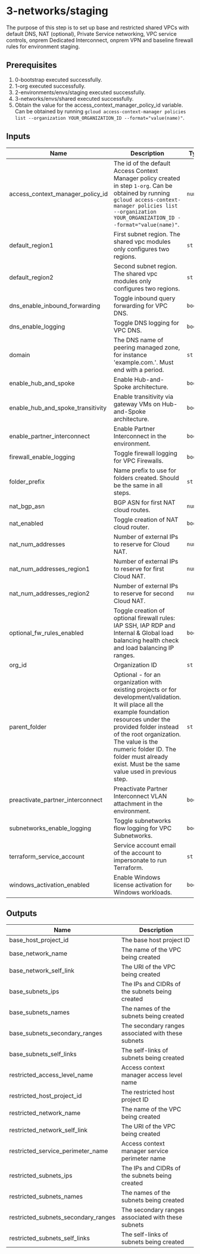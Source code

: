 # 3-networks/staging


The purpose of this step is to set up base and restricted shared VPCs with default DNS, NAT (optional), Private Service networking, VPC service controls, onprem Dedicated Interconnect, onprem VPN and baseline firewall rules for environment staging.

## Prerequisites

1. 0-bootstrap executed successfully.
1. 1-org executed successfully.
1. 2-environments/envs/staging executed successfully.
1. 3-networks/envs/shared executed successfully.
1. Obtain the value for the access_context_manager_policy_id variable. Can be obtained by running `gcloud access-context-manager policies list --organization YOUR_ORGANIZATION_ID --format="value(name)"`.

<!-- BEGINNING OF PRE-COMMIT-TERRAFORM DOCS HOOK -->
## Inputs

| Name                                  | Description                                                                                                                                                                                                                                                                                                          | Type     | Default  | Required |
|---------------------------------------|----------------------------------------------------------------------------------------------------------------------------------------------------------------------------------------------------------------------------------------------------------------------------------------------------------------------|----------|----------|:--------:|
| access\_context\_manager\_policy\_id  | The id of the default Access Context Manager policy created in step `1-org`. Can be obtained by running `gcloud access-context-manager policies list --organization YOUR_ORGANIZATION_ID --format="value(name)"`.                                                                                                    | `number` | n/a      |   yes    |
| default\_region1                      | First subnet region. The shared vpc modules only configures two regions.                                                                                                                                                                                                                                             | `string` | n/a      |   yes    |
| default\_region2                      | Second subnet region. The shared vpc modules only configures two regions.                                                                                                                                                                                                                                            | `string` | n/a      |   yes    |
| dns\_enable\_inbound\_forwarding      | Toggle inbound query forwarding for VPC DNS.                                                                                                                                                                                                                                                                         | `bool`   | `true`   |    no    |
| dns\_enable\_logging                  | Toggle DNS logging for VPC DNS.                                                                                                                                                                                                                                                                                      | `bool`   | `true`   |    no    |
| domain                                | The DNS name of peering managed zone, for instance 'example.com.'. Must end with a period.                                                                                                                                                                                                                           | `string` | n/a      |   yes    |
| enable\_hub\_and\_spoke               | Enable Hub-and-Spoke architecture.                                                                                                                                                                                                                                                                                   | `bool`   | `false`  |    no    |
| enable\_hub\_and\_spoke\_transitivity | Enable transitivity via gateway VMs on Hub-and-Spoke architecture.                                                                                                                                                                                                                                                   | `bool`   | `false`  |    no    |
| enable\_partner\_interconnect         | Enable Partner Interconnect in the environment.                                                                                                                                                                                                                                                                      | `bool`   | `false`  |    no    |
| firewall\_enable\_logging             | Toggle firewall logging for VPC Firewalls.                                                                                                                                                                                                                                                                           | `bool`   | `true`   |    no    |
| folder\_prefix                        | Name prefix to use for folders created. Should be the same in all steps.                                                                                                                                                                                                                                             | `string` | `"fldr"` |    no    |
| nat\_bgp\_asn                         | BGP ASN for first NAT cloud routes.                                                                                                                                                                                                                                                                                  | `number` | `64514`  |    no    |
| nat\_enabled                          | Toggle creation of NAT cloud router.                                                                                                                                                                                                                                                                                 | `bool`   | `false`  |    no    |
| nat\_num\_addresses                   | Number of external IPs to reserve for Cloud NAT.                                                                                                                                                                                                                                                                     | `number` | `2`      |    no    |
| nat\_num\_addresses\_region1          | Number of external IPs to reserve for first Cloud NAT.                                                                                                                                                                                                                                                               | `number` | `2`      |    no    |
| nat\_num\_addresses\_region2          | Number of external IPs to reserve for second Cloud NAT.                                                                                                                                                                                                                                                              | `number` | `2`      |    no    |
| optional\_fw\_rules\_enabled          | Toggle creation of optional firewall rules: IAP SSH, IAP RDP and Internal & Global load balancing health check and load balancing IP ranges.                                                                                                                                                                         | `bool`   | `false`  |    no    |
| org\_id                               | Organization ID                                                                                                                                                                                                                                                                                                      | `string` | n/a      |   yes    |
| parent\_folder                        | Optional - for an organization with existing projects or for development/validation. It will place all the example foundation resources under the provided folder instead of the root organization. The value is the numeric folder ID. The folder must already exist. Must be the same value used in previous step. | `string` | `""`     |    no    |
| preactivate\_partner\_interconnect    | Preactivate Partner Interconnect VLAN attachment in the environment.                                                                                                                                                                                                                                                 | `bool`   | `false`  |    no    |
| subnetworks\_enable\_logging          | Toggle subnetworks flow logging for VPC Subnetworks.                                                                                                                                                                                                                                                                 | `bool`   | `true`   |    no    |
| terraform\_service\_account           | Service account email of the account to impersonate to run Terraform.                                                                                                                                                                                                                                                | `string` | n/a      |   yes    |
| windows\_activation\_enabled          | Enable Windows license activation for Windows workloads.                                                                                                                                                                                                                                                             | `bool`   | `false`  |    no    |

## Outputs

| Name                                   | Description                                        |
|----------------------------------------|----------------------------------------------------|
| base\_host\_project\_id                | The base host project ID                           |
| base\_network\_name                    | The name of the VPC being created                  |
| base\_network\_self\_link              | The URI of the VPC being created                   |
| base\_subnets\_ips                     | The IPs and CIDRs of the subnets being created     |
| base\_subnets\_names                   | The names of the subnets being created             |
| base\_subnets\_secondary\_ranges       | The secondary ranges associated with these subnets |
| base\_subnets\_self\_links             | The self-links of subnets being created            |
| restricted\_access\_level\_name        | Access context manager access level name           |
| restricted\_host\_project\_id          | The restricted host project ID                     |
| restricted\_network\_name              | The name of the VPC being created                  |
| restricted\_network\_self\_link        | The URI of the VPC being created                   |
| restricted\_service\_perimeter\_name   | Access context manager service perimeter name      |
| restricted\_subnets\_ips               | The IPs and CIDRs of the subnets being created     |
| restricted\_subnets\_names             | The names of the subnets being created             |
| restricted\_subnets\_secondary\_ranges | The secondary ranges associated with these subnets |
| restricted\_subnets\_self\_links       | The self-links of subnets being created            |

<!-- END OF PRE-COMMIT-TERRAFORM DOCS HOOK -->
